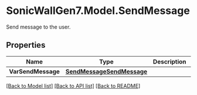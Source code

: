 # SonicWallGen7.Model.SendMessage
Send message to the user.

## Properties

Name | Type | Description | Notes
------------ | ------------- | ------------- | -------------
**VarSendMessage** | [**SendMessageSendMessage**](SendMessageSendMessage.md) |  | [optional] 

[[Back to Model list]](../README.md#documentation-for-models) [[Back to API list]](../README.md#documentation-for-api-endpoints) [[Back to README]](../README.md)

